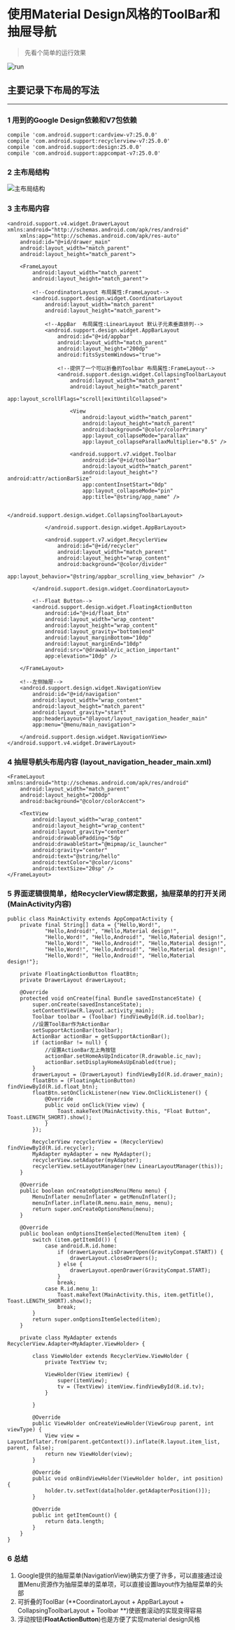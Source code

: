 # 使用Material Design风格的ToolBar和抽屉导航

> 先看个简单的运行效果

![run](http://upload-images.jianshu.io/upload_images/2833342-7cb85e6bd3894961.gif?imageMogr2/auto-orient/strip)

## 主要记录下布局的写法

---

### 1 用到的Google Design依赖和V7包依赖

    compile 'com.android.support:cardview-v7:25.0.0'
    compile 'com.android.support:recyclerview-v7:25.0.0'
    compile 'com.android.support:design:25.0.0'
    compile 'com.android.support:appcompat-v7:25.0.0'

### 2 主布局结构

![主布局结构](http://upload-images.jianshu.io/upload_images/2833342-c6ec57fb3b7378b2.png?imageMogr2/auto-orient/strip%7CimageView2/2/w/1240)

### 3 主布局内容
    <android.support.v4.widget.DrawerLayout xmlns:android="http://schemas.android.com/apk/res/android"
        xmlns:app="http://schemas.android.com/apk/res-auto"
        android:id="@+id/drawer_main"
        android:layout_width="match_parent"
        android:layout_height="match_parent">

        <FrameLayout
            android:layout_width="match_parent"
            android:layout_height="match_parent">
    
            <!--CoordinatorLayout 布局属性:FrameLayout-->
            <android.support.design.widget.CoordinatorLayout
                android:layout_width="match_parent"
                android:layout_height="match_parent">
    
                <!--AppBar  布局属性:LinearLayout 默认子元素垂直排列-->
                <android.support.design.widget.AppBarLayout
                    android:id="@+id/appbar"
                    android:layout_width="match_parent"
                    android:layout_height="200dp"
                    android:fitsSystemWindows="true">
    
                    <!--提供了一个可以折叠的Toolbar 布局属性:FrameLayout-->
                    <android.support.design.widget.CollapsingToolbarLayout
                        android:layout_width="match_parent"
                        android:layout_height="match_parent"
                        app:layout_scrollFlags="scroll|exitUntilCollapsed">
    
                        <View
                            android:layout_width="match_parent"
                            android:layout_height="match_parent"
                            android:background="@color/colorPrimary"
                            app:layout_collapseMode="parallax"
                            app:layout_collapseParallaxMultiplier="0.5" />
    
                        <android.support.v7.widget.Toolbar
                            android:id="@+id/toolbar"
                            android:layout_width="match_parent"
                            android:layout_height="?android:attr/actionBarSize"
                            app:contentInsetStart="0dp"
                            app:layout_collapseMode="pin"
                            app:title="@string/app_name" />
    
                    </android.support.design.widget.CollapsingToolbarLayout>
    
                </android.support.design.widget.AppBarLayout>
    
                <android.support.v7.widget.RecyclerView
                    android:id="@+id/recycler"
                    android:layout_width="match_parent"
                    android:layout_height="wrap_content"
                    android:background="@color/divider"
                    app:layout_behavior="@string/appbar_scrolling_view_behavior" />
    
            </android.support.design.widget.CoordinatorLayout>
    
            <!--Float Button-->
            <android.support.design.widget.FloatingActionButton
                android:id="@+id/float_btn"
                android:layout_width="wrap_content"
                android:layout_height="wrap_content"
                android:layout_gravity="bottom|end"
                android:layout_marginBottom="10dp"
                android:layout_marginEnd="10dp"
                android:src="@drawable/ic_action_important"
                app:elevation="10dp" />
    
        </FrameLayout>
    
        <!--左侧抽屉-->
        <android.support.design.widget.NavigationView
            android:id="@+id/navigation"
            android:layout_width="wrap_content"
            android:layout_height="match_parent"
            android:layout_gravity="start"
            app:headerLayout="@layout/layout_navigation_header_main"
            app:menu="@menu/main_navigation">
    
        </android.support.design.widget.NavigationView>
    </android.support.v4.widget.DrawerLayout>

### 4 抽屉导航头布局内容 (layout_navigation_header_main.xml)
    <FrameLayout xmlns:android="http://schemas.android.com/apk/res/android"
        android:layout_width="match_parent"
        android:layout_height="200dp"
        android:background="@color/colorAccent">

        <TextView
            android:layout_width="wrap_content"
            android:layout_height="wrap_content"
            android:layout_gravity="center"
            android:drawablePadding="5dp"
            android:drawableStart="@mipmap/ic_launcher"
            android:gravity="center"
            android:text="@string/hello"
            android:textColor="@color/icons"
            android:textSize="20sp" />
    </FrameLayout>

### 5 界面逻辑很简单，给RecyclerView绑定数据，抽屉菜单的打开关闭(MainActivity内容)

    public class MainActivity extends AppCompatActivity {
        private final String[] data = {"Hello,Word!", 
                "Hello,Android!", "Hello,Material design!",
                "Hello,Word!", "Hello,Android!", "Hello,Material design!",
                "Hello,Word!", "Hello,Android!", "Hello,Material design!",
                "Hello,Word!", "Hello,Android!", "Hello,Material design!",
                "Hello,Word!", "Hello,Android!", "Hello,Material design!"};
    
        private FloatingActionButton floatBtn;
        private DrawerLayout drawerLayout;
    
        @Override
        protected void onCreate(final Bundle savedInstanceState) {
            super.onCreate(savedInstanceState);
            setContentView(R.layout.activity_main);
            Toolbar toolbar = (Toolbar) findViewById(R.id.toolbar);
            //设置ToolBar作为ActionBar
            setSupportActionBar(toolbar);
            ActionBar actionBar = getSupportActionBar();
            if (actionBar != null) {
                //设置ActionBar左上角按钮
                actionBar.setHomeAsUpIndicator(R.drawable.ic_nav);
                actionBar.setDisplayHomeAsUpEnabled(true);
            }
            drawerLayout = (DrawerLayout) findViewById(R.id.drawer_main);
            floatBtn = (FloatingActionButton) findViewById(R.id.float_btn);
            floatBtn.setOnClickListener(new View.OnClickListener() {
                @Override
                public void onClick(View view) {
                    Toast.makeText(MainActivity.this, "Float Button", Toast.LENGTH_SHORT).show();
                }
            });
    
            RecyclerView recyclerView = (RecyclerView) findViewById(R.id.recycler);
            MyAdapter myAdapter = new MyAdapter();
            recyclerView.setAdapter(myAdapter);
            recyclerView.setLayoutManager(new LinearLayoutManager(this));
        }
    
        @Override
        public boolean onCreateOptionsMenu(Menu menu) {
            MenuInflater menuInflater = getMenuInflater();
            menuInflater.inflate(R.menu.main_menu, menu);
            return super.onCreateOptionsMenu(menu);
        }
    
        @Override
        public boolean onOptionsItemSelected(MenuItem item) {
            switch (item.getItemId()) {
                case android.R.id.home:
                    if (drawerLayout.isDrawerOpen(GravityCompat.START)) {
                        drawerLayout.closeDrawers();
                    } else {
                        drawerLayout.openDrawer(GravityCompat.START);
                    }
                    break;
                case R.id.menu_1:
                    Toast.makeText(MainActivity.this, item.getTitle(), Toast.LENGTH_SHORT).show();
                    break;
            }
            return super.onOptionsItemSelected(item);
        }
    
        private class MyAdapter extends RecyclerView.Adapter<MyAdapter.ViewHolder> {
    
            class ViewHolder extends RecyclerView.ViewHolder {
                private TextView tv;
    
                ViewHolder(View itemView) {
                    super(itemView);
                    tv = (TextView) itemView.findViewById(R.id.tv);
                }
    
            }
    
            @Override
            public ViewHolder onCreateViewHolder(ViewGroup parent, int viewType) {
                View view = LayoutInflater.from(parent.getContext()).inflate(R.layout.item_list, parent, false);
                return new ViewHolder(view);
            }
    
            @Override
            public void onBindViewHolder(ViewHolder holder, int position) {
                holder.tv.setText(data[holder.getAdapterPosition()]);
            }
    
            @Override
            public int getItemCount() {
                return data.length;
            }
        }
    }

### 6 总结
1. Google提供的抽屉菜单(NavigationView)确实方便了许多，可以直接通过设置Menu资源作为抽屉菜单的菜单项，可以直接设置layout作为抽屉菜单的头部
2. 可折叠的ToolBar
(**CoordinatorLayout + AppBarLayout + CollapsingToolbarLayout + Toolbar **)使嵌套滚动的实现变得容易
3. 浮动按钮(**FloatActionButton**)也是方便了实现material design风格